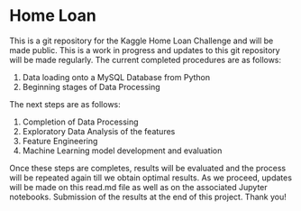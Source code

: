 # Home Loan
This is a git repository for the Kaggle Home Loan Challenge and will be made public. This is a work in progress and updates to this git repository will be made regularly. The current completed procedures are as follows:

1) Data loading onto a MySQL Database from Python
2) Beginning stages of Data Processing

The next steps are as follows:

1) Completion of Data Processing
2) Exploratory Data Analysis of the features
3) Feature Engineering
4) Machine Learning model development and evaluation

Once these steps are completes, results will be evaluated and the process will be repeated again till we obtain optimal results. As we proceed, updates will be made on this read.md file as well as on the associated Jupyter notebooks. Submission of the results at the end of this project. Thank you!
